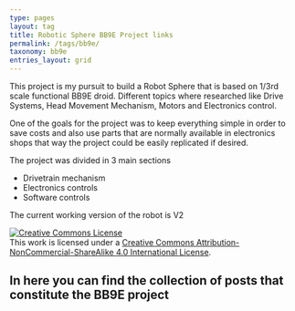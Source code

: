 ```yaml
---
type: pages
layout: tag
title: Robotic Sphere BB9E Project links
permalink: /tags/bb9e/
taxonomy: bb9e
entries_layout: grid
---
```



This project is my pursuit to build a Robot Sphere that is based on 1/3rd scale functional BB9E droid. 
Different topics where researched like Drive Systems, Head Movement Mechanism, Motors and Electronics control.

One of the goals for the project was to keep everything simple in order to save costs and also use parts that are normally available in electronics shops that way the project could be easily replicated if desired.

The project was divided in 3 main sections 

- Drivetrain mechanism 
- Electronics controls
- Software controls

The current working version of the robot is V2

<a rel="license" href="http://creativecommons.org/licenses/by-nc-sa/4.0/"><img alt="Creative Commons License" style="border-width:0" src="https://i.creativecommons.org/l/by-nc-sa/4.0/88x31.png" /></a><br />This work is licensed under a <a rel="license" href="http://creativecommons.org/licenses/by-nc-sa/4.0/">Creative Commons Attribution-NonCommercial-ShareAlike 4.0 International License</a>.


In here you can find the collection of posts that constitute the BB9E project
----------
